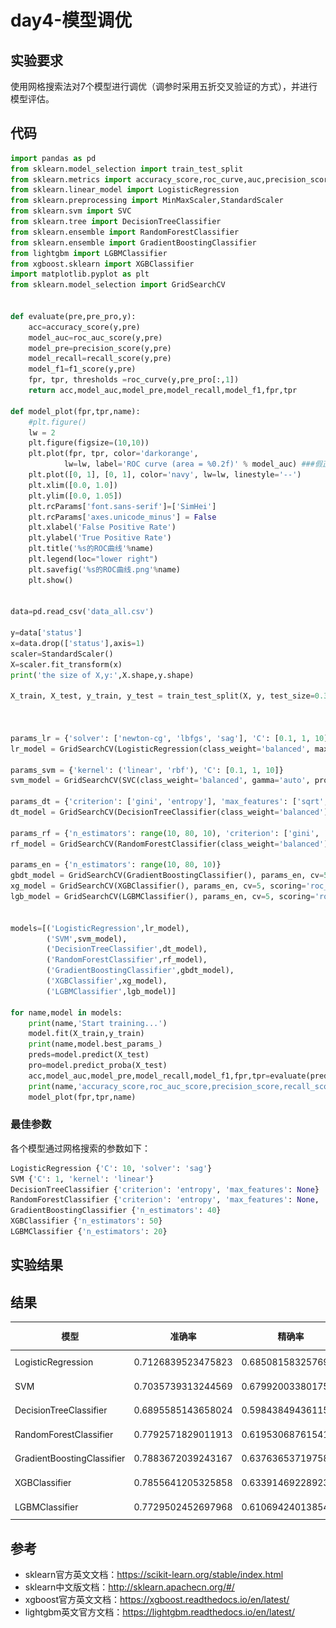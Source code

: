 # day4-模型调优
## 实验要求 
使用网格搜索法对7个模型进行调优（调参时采用五折交叉验证的方式），并进行模型评估。
## 代码
```python
import pandas as pd
from sklearn.model_selection import train_test_split
from sklearn.metrics import accuracy_score,roc_curve,auc,precision_score,recall_score,f1_score,roc_auc_score
from sklearn.linear_model import LogisticRegression
from sklearn.preprocessing import MinMaxScaler,StandardScaler
from sklearn.svm import SVC
from sklearn.tree import DecisionTreeClassifier
from sklearn.ensemble import RandomForestClassifier
from sklearn.ensemble import GradientBoostingClassifier
from lightgbm import LGBMClassifier
from xgboost.sklearn import XGBClassifier
import matplotlib.pyplot as plt
from sklearn.model_selection import GridSearchCV


def evaluate(pre,pre_pro,y):
    acc=accuracy_score(y,pre)
    model_auc=roc_auc_score(y,pre)
    model_pre=precision_score(y,pre)
    model_recall=recall_score(y,pre)
    model_f1=f1_score(y,pre)
    fpr, tpr, thresholds =roc_curve(y,pre_pro[:,1])
    return acc,model_auc,model_pre,model_recall,model_f1,fpr,tpr

def model_plot(fpr,tpr,name):
    #plt.figure()
    lw = 2
    plt.figure(figsize=(10,10))
    plt.plot(fpr, tpr, color='darkorange',
            lw=lw, label='ROC curve (area = %0.2f)' % model_auc) ###假正率为横坐标，真正率为纵坐标做曲线
    plt.plot([0, 1], [0, 1], color='navy', lw=lw, linestyle='--')
    plt.xlim([0.0, 1.0])
    plt.ylim([0.0, 1.05])
    plt.rcParams['font.sans-serif']=['SimHei']
    plt.rcParams['axes.unicode_minus'] = False
    plt.xlabel('False Positive Rate')
    plt.ylabel('True Positive Rate')
    plt.title('%s的ROC曲线'%name)
    plt.legend(loc="lower right")
    plt.savefig('%s的ROC曲线.png'%name)
    plt.show()


data=pd.read_csv('data_all.csv')

y=data['status']
x=data.drop(['status'],axis=1)
scaler=StandardScaler()
X=scaler.fit_transform(x)
print('the size of X,y:',X.shape,y.shape)

X_train, X_test, y_train, y_test = train_test_split(X, y, test_size=0.3, random_state=2018)



params_lr = {'solver': ['newton-cg', 'lbfgs', 'sag'], 'C': [0.1, 1, 10]}
lr_model = GridSearchCV(LogisticRegression(class_weight='balanced', max_iter=1000), params_lr, cv=5, scoring='roc_auc')

params_svm = {'kernel': ('linear', 'rbf'), 'C': [0.1, 1, 10]}
svm_model = GridSearchCV(SVC(class_weight='balanced', gamma='auto', probability=True), params_svm, cv=5, scoring='roc_auc')

params_dt = {'criterion': ['gini', 'entropy'], 'max_features': ['sqrt', 'log2', None]}
dt_model = GridSearchCV(DecisionTreeClassifier(class_weight='balanced'), params_dt, cv=5, scoring='roc_auc')

params_rf = {'n_estimators': range(10, 80, 10), 'criterion': ['gini', 'entropy'], 'max_features': ['sqrt', 'log2', None]}
rf_model = GridSearchCV(RandomForestClassifier(class_weight='balanced'), params_rf, cv=5, scoring='roc_auc')

params_en = {'n_estimators': range(10, 80, 10)}
gbdt_model = GridSearchCV(GradientBoostingClassifier(), params_en, cv=5, scoring='roc_auc')
xg_model = GridSearchCV(XGBClassifier(), params_en, cv=5, scoring='roc_auc')
lgb_model = GridSearchCV(LGBMClassifier(), params_en, cv=5, scoring='roc_auc')


models=[('LogisticRegression',lr_model),
        ('SVM',svm_model),
        ('DecisionTreeClassifier',dt_model),
        ('RandomForestClassifier',rf_model),
        ('GradientBoostingClassifier',gbdt_model),
        ('XGBClassifier',xg_model),
        ('LGBMClassifier',lgb_model)]
        
for name,model in models:
    print(name,'Start training...')
    model.fit(X_train,y_train)
    print(name,model.best_params_)
    preds=model.predict(X_test)
    pro=model.predict_proba(X_test)
    acc,model_auc,model_pre,model_recall,model_f1,fpr,tpr=evaluate(preds,pro,y_test)
    print(name,'accuracy_score,roc_auc_score,precision_score,recall_score,f1_score：',acc,model_auc,model_pre,model_recall,model_f1)
    model_plot(fpr,tpr,name)
```
### 最佳参数
各个模型通过网格搜索的参数如下：
```python
LogisticRegression {'C': 10, 'solver': 'sag'}
SVM {'C': 1, 'kernel': 'linear'}
DecisionTreeClassifier {'criterion': 'entropy', 'max_features': None}
RandomForestClassifier {'criterion': 'entropy', 'max_features': None, 'n_estimators': 70}
GradientBoostingClassifier {'n_estimators': 40}
XGBClassifier {'n_estimators': 50}
LGBMClassifier {'n_estimators': 20}
```
## 实验结果
## 结果
模型|准确率|精确率|召回率|F1-score|AUC值|ROC曲线
---|------|-----|-----|-----|-----|------
LogisticRegression|0.7126839523475823|0.6850815832576967|0.44930417495029823|0.6295264623955432|0.5243619489559165|![LogisticRegression](https://github.com/wanghanmo/day4-moxingtiaoyou/blob/master/LogisticRegression%E7%9A%84ROC%E6%9B%B2%E7%BA%BF.png)    
SVM|0.7035739313244569|0.6799200338017589|0.43822393822393824|0.6323119777158774|0.5176738882554163|![SVM](https://github.com/wanghanmo/day4-moxingtiaoyou/blob/master/SVM%E7%9A%84ROC%E6%9B%B2%E7%BA%BF.png)
DecisionTreeClassifier|0.6895585143658024|0.5984384943611571|0.3900523560209424|0.415041782729805|0.40215924426450744|![DecisionTreeClassifier](https://github.com/wanghanmo/day4-moxingtiaoyou/blob/master/DecisionTreeClassifier%E7%9A%84ROC%E6%9B%B2%E7%BA%BF.png)
RandomForestClassifier|0.7792571829011913 |0.6195306876154111 |0.6294117647058823 |0.298050139275766 |0.4045368620037807|![RandomForestClassifier](https://github.com/wanghanmo/day4-moxingtiaoyou/blob/master/RandomForestClassifier%E7%9A%84ROC%E6%9B%B2%E7%BA%BF.png)
GradientBoostingClassifier|0.7883672039243167 |0.6376365371975838 |0.6557377049180327| 0.3342618384401114| 0.44280442804428044|![GradientBoostingClassifier](https://github.com/wanghanmo/day4-moxingtiaoyou/blob/master/GradientBoostingClassifier%E7%9A%84ROC%E6%9B%B2%E7%BA%BF.png)
XGBClassifier| 0.7855641205325858 |0.6339146922892345| 0.644808743169399 |0.3286908077994429 |0.4354243542435425|![XGBClassifier](https://github.com/wanghanmo/day4-moxingtiaoyou/blob/master/XGBClassifier%E7%9A%84ROC%E6%9B%B2%E7%BA%BF.png)
LGBMClassifier|0.7729502452697968 |0.6106942401385455| 0.6035502958579881 |0.2841225626740947 |0.3863636363636364|![LGBMClassifier](https://github.com/wanghanmo/day4-moxingtiaoyou/blob/master/LGBMClassifier%E7%9A%84ROC%E6%9B%B2%E7%BA%BF.png)
## 参考
- sklearn官方英文文档：https://scikit-learn.org/stable/index.html
- sklearn中文版文档：http://sklearn.apachecn.org/#/
- xgboost官方英文文档：https://xgboost.readthedocs.io/en/latest/
- lightgbm英文官方文档：https://lightgbm.readthedocs.io/en/latest/
